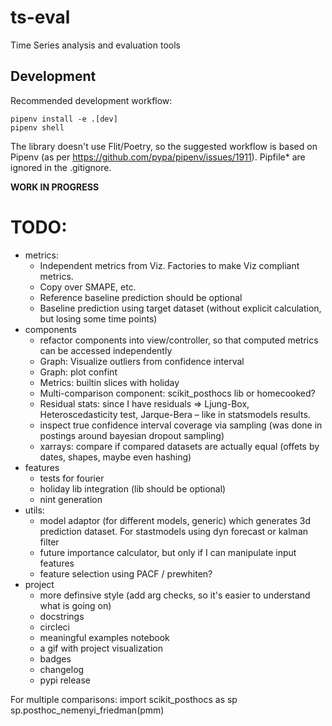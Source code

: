 # ts-eval
Time Series analysis and evaluation tools

## Development

Recommended development workflow:
```
pipenv install -e .[dev]
pipenv shell
```
The library doesn't use Flit/Poetry, so the suggested workflow is based on Pipenv (as per https://github.com/pypa/pipenv/issues/1911). 
Pipfile* are ignored in the .gitignore.


**WORK IN PROGRESS**

# TODO:

* metrics:
  * Independent metrics from Viz. Factories to make Viz compliant metrics.
  * Copy over SMAPE, etc.
  * Reference baseline prediction should be optional
  * Baseline prediction using target dataset (without explicit calculation, but losing some time points)
* components
  * refactor components into view/controller, so that computed metrics can be accessed independently
  * Graph: Visualize outliers from confidence interval
  * Graph: plot confint
  * Metrics: builtin slices with holiday
  * Multi-comparison component: scikit_posthocs lib or homecooked?
  * Residual stats: since I have residuals => Ljung-Box, Heteroscedasticity test, Jarque-Bera – like in statsmodels results.
  * inspect true confidence interval coverage via sampling (was done in postings around bayesian dropout sampling)
  * xarrays: compare if compared datasets are actually equal (offets by dates, shapes, maybe even hashing)
* features
  * tests for fourier
  * holiday lib integration (lib should be optional)
  * nint generation
* utils:
  * model adaptor (for different models, generic) which generates 3d prediction dataset. For stastmodels using dyn forecast or kalman filter
  * future importance calculator, but only if I can manipulate input features
  * feature selection using PACF / prewhiten?
* project
  * more definsive style (add arg checks, so it's easier to understand what is going on)
  * docstrings
  * circleci
  * meaningful examples notebook
  * a gif with project visualization
  * badges
  * changelog
  * pypi release


For multiple comparisons:
    import scikit_posthocs as sp
    sp.posthoc_nemenyi_friedman(pmm)
